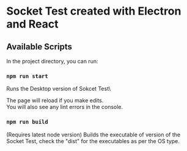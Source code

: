 # Socket Test created with Electron and React

## Available Scripts

In the project directory, you can run:

### `npm run start`

Runs the Desktop version of Sokcet Test\

The page will reload if you make edits.\
You will also see any lint errors in the console.

### `npm run build`

(Requires latest node version) Builds the executable of version of the Socket Test, check the "dist" for the executables as per the OS type.
